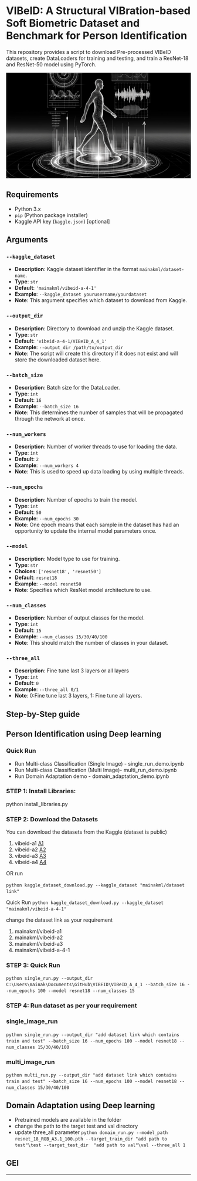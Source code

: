 # VIBeID: A Structural VIBration-based Soft Biometric Dataset and Benchmark for Person Identification
This repository provides a script to download Pre-processed  VIBeID datasets, create DataLoaders for training and testing, and train a ResNet-18 and ResNet-50 model using PyTorch.

![1717854965704](image/README/1717854965704.png)
## Requirements
- Python 3.x
- `pip` (Python package installer)
- Kaggle API key (`kaggle.json`) [optional]

## Arguments

### `--kaggle_dataset`
- **Description**: Kaggle dataset identifier in the format `mainakml/dataset-name`.
- **Type**: `str`
- **Default**: `'mainakml/vibeid-a-4-1'`
- **Example**: `--kaggle_dataset yourusername/yourdataset`
- **Note**: This argument specifies which dataset to download from Kaggle.

### `--output_dir`
- **Description**: Directory to download and unzip the Kaggle dataset.
- **Type**: `str`
- **Default**: `'vibeid-a-4-1/VIBeID_A_4_1'`
- **Example**: `--output_dir /path/to/output_dir`
- **Note**: The script will create this directory if it does not exist and will store the downloaded dataset here.

### `--batch_size`
- **Description**: Batch size for the DataLoader.
- **Type**: `int`
- **Default**: `16`
- **Example**: `--batch_size 16`
- **Note**: This determines the number of samples that will be propagated through the network at once.

### `--num_workers`
- **Description**: Number of worker threads to use for loading the data.
- **Type**: `int`
- **Default**: `2`
- **Example**: `--num_workers 4`
- **Note**: This is used to speed up data loading by using multiple threads.

### `--num_epochs`
- **Description**: Number of epochs to train the model.
- **Type**: `int`
- **Default**: `50`
- **Example**: `--num_epochs 30`
- **Note**: One epoch means that each sample in the dataset has had an opportunity to update the internal model parameters once.

### `--model`
- **Description**: Model type to use for training.
- **Type**: `str`
- **Choices**: `['resnet18', 'resnet50']`
- **Default**: `resnet18`
- **Example**: `--model resnet50`
- **Note**: Specifies which ResNet model architecture to use.

### `--num_classes`
- **Description**: Number of output classes for the model.
- **Type**: `int`
- **Default**: `15`
- **Example**: `--num_classes 15/30/40/100`
- **Note**: This should match the number of classes in your dataset.

### `--three_all`
- **Description**: Fine tune last 3 layers or all layers
- **Type**: `int`
- **Default**: `0`
- **Example**: `--three_all 0/1`
- **Note**: 0:Fine tune last 3 layers, 1: Fine tune all layers.


## Step-by-Step guide

## Person Identification using Deep learning 
### Quick Run 
- Run Multi-class Classification (Single Image) - single_run_demo.ipynb
- Run Multi-class Classification (Multi Image)- multi_run_demo.ipynb
- Run Domain Adaptation demo - domain_adaptation_demo.ipynb
### STEP 1: Install Libraries:
python install_libraries.py


### STEP 2: Download the Datasets
You can download the datasets from the Kaggle (dataset is public)

1. vibeid-a1 [A1](https://www.kaggle.com/datasets/mainakml/vibeid-a1)
2. vibeid-a2 [A2](https://www.kaggle.com/datasets/mainakml/vibeid-a2)
3. vibeid-a3 [A3](https://www.kaggle.com/datasets/mainakml/vibeid-a3)
4. vibeid-a4 [A4](https://www.kaggle.com/datasets/mainakml/vibeid-a-4-1)

OR 
run 

```python kaggle_dataset_download.py --kaggle_dataset "mainakml/dataset link"```

Quick  Run 
```python kaggle_dataset_download.py --kaggle_dataset "mainakml/vibeid-a-4-1"```

change the dataset link as your requirement
1. mainakml/vibeid-a1
2. mainakml/vibeid-a2
3. mainakml/vibeid-a3
4. mainakml/vibeid-a-4-1


### STEP 3: Quick Run

```python single_run.py --output_dir C:\Users\mainak\Documents\GitHub\VIBEID\VIBeID_A_4_1 --batch_size 16 --num_epochs 100 --model resnet18 --num_classes 15```

### STEP 4: Run dataset as per your requirement

### single_image_run
```python single_run.py --output_dir "add dataset link which contains train and test" --batch_size 16 --num_epochs 100 --model resnet18 --num_classes 15/30/40/100```


### multi_image_run
```python multi_run.py --output_dir "add dataset link which contains train and test" --batch_size 16 --num_epochs 100 --model resnet18 --num_classes 15/30/40/100```

## Domain Adaptation using Deep learning 
- Pretrained models are available in the folder
- change the path to the target test and val directory
- update three_all parameter
```python domain_run.py --model_path resnet_18_RGB_A3.1_100.pth --target_train_dir "add path to test"\test --target_test_dir  "add path to val"\val --three_all 1```

## GEI 

---

